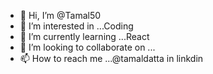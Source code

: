 - 👋 Hi, I’m @Tamal50
- 👀 I’m interested in ...Coding
- 🌱 I’m currently learning ...React
- 💞️ I’m looking to collaborate on ...
- 📫 How to reach me ...@tamaldatta in linkdin

<!---
Tamal50/Tamal50 is a ✨ special ✨ repository because its `README.md` (this file) appears on your GitHub profile.
You can click the Preview link to take a look at your changes.
--->
